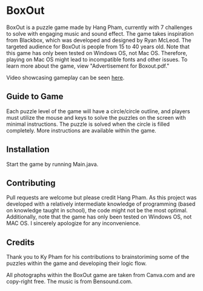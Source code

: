 # BoxOut 

BoxOut is a puzzle game made by Hang Pham, currently with 7 challenges to solve with engaging music and sound effect. The game takes inspiration from Blackbox, which was developed and designed by Ryan McLeod. The targeted audience for BoxOut is people from 15 to 40 years old. Note that this game has only been tested on Windows OS, not Mac OS. Therefore, playing on Mac OS might lead to incompatible fonts and other issues. To learn more about the game, view "Advertisement for Boxout.pdf."

Video showcasing gameplay can be seen [here](https://drive.google.com/file/d/1f-yhRFOXTXFTVRt-dCtfB1EWzr1O3gTk/view?usp=share_link).

## Guide to Game
Each puzzle level of the game will have a circle/circle outline, and players must utilize the mouse and keys to solve the puzzles on the screen with minimal instructions. The puzzle is solved when the circle is filled completely. More instructions are available within the game. 

## Installation
Start the game by running Main.java. 


## Contributing
Pull requests are welcome but please credit Hang Pham. As this project was developed with a relatively intermediate knowledge of programming (based on knowledge taught in school), the code might not be the most optimal. Additionally, note that the game has only been tested on Windows OS, not MAC OS. I sincerely apologize for any inconvenience. 

## Credits 
Thank you to Ky Pham for his contributions to brainstoriming some of the puzzles within the game and developing their logic flow. 

All photographs within the BoxOut game are taken from Canva.com and are copy-right free. The music is from Bensound.com. 
